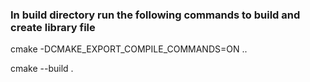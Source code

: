 ### In build directory run the following commands to build and create library file

cmake -DCMAKE_EXPORT_COMPILE_COMMANDS=ON ..

cmake --build .
